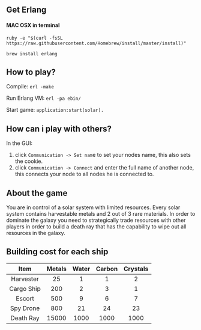 ## Get Erlang
#### MAC OSX in terminal
`ruby -e "$(curl -fsSL https://raw.githubusercontent.com/Homebrew/install/master/install)"`

`brew install erlang`

## How to play?
Compile: `erl -make`

Run Erlang VM: `erl -pa ebin/`

Start game: `application:start(solar).`

## How can i play with others?

In the GUI:

1. click ```Communication -> Set nam```e to set your nodes name, this also sets the cookie.
2. click ```Communication -> Connect``` and enter the full name of another node, this connects your node to all nodes he is connected to.

## About the game
You are in control of a solar system with limited resources. Every solar system contains harvestable metals and 2 out of 3 rare materials. In order to dominate the galaxy you need to strategically trade resources with other players in order to build a death ray that has the capability to wipe out all resources in the galaxy.

## Building cost for each ship
|    Item    | Metals | Water | Carbon | Crystals |
|:----------:|:------:|:-----:|:------:|:--------:|
| Harvester  |   25   |   1   |    1   |    2     |
| Cargo Ship |  200   |   2   |    3   |    1     |
|   Escort   |  500   |   9   |    6   |    7     |
| Spy Drone  |  800   |  21   |   24   |   23     |
| Death Ray  |  15000 | 1000  |  1000  | 1000     |
